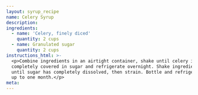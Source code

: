 ```yaml
---
layout: syrup_recipe
name: Celery Syrup
description:
ingredients:
  - name: 'Celery, finely diced'
    quantity: 2 cups
  - name: Granulated sugar
    quantity: 2 cups
instructions_html: >-
  <p>Combine ingredients in an airtight container, shake until celery is
  completely covered in sugar and refrigerate overnight. Shake ingredients again
  until sugar has completely dissolved, then strain. Bottle and refrigerate for
  up to one month.</p>
meta:
---
```



